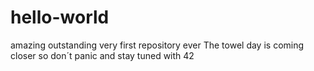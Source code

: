 # hello-world
amazing outstanding very first repository ever
The towel day is coming closer so don´t panic
and stay tuned with 42
